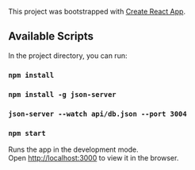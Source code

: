 This project was bootstrapped with [Create React App](https://github.com/facebook/create-react-app).

## Available Scripts

In the project directory, you can run:

### `npm install`
### `npm install -g json-server`
### `json-server --watch api/db.json --port 3004`
### `npm start`

Runs the app in the development mode.<br />
Open [http://localhost:3000](http://localhost:3000) to view it in the browser.

